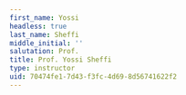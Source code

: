 ```yaml
---
first_name: Yossi
headless: true
last_name: Sheffi
middle_initial: ''
salutation: Prof.
title: Prof. Yossi Sheffi
type: instructor
uid: 70474fe1-7d43-f3fc-4d69-8d56741622f2
---
```

